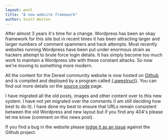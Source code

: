 ```yaml
---
layout: post
title: "A new website framework"
author: Scott Weston
---
```

After almost 3 years it's time for a change. Wordpress has been an okay
framework for this site but in recent times it has been attracting larger and
larger numbers of comment spammers and hack attempts. Most recently websites
running Wordpress have been put under enormous strain as hackers attempt to
brute force login details. It has simply become too much work to maintain a
Wordpress site with these constant attacks. So now we're moving to something
more modern.

All the content for the Dereel community website is now hosted on [Github](http://github.com/)
and is compiled and deployed by a program called [{:awestruct}](http://awestruct.org/). You can
find out more details on the [source code](/source-code) page.

I have migrated all the old posts, images and other content over to this new system.
I have not yet migrated over the comments (I am still deciding how best to do it).
I have done my best to ensure that URLs remain consistent between the old Wordpress
and new layout but if you find any 404's please let me know (comment on this news post).

If you find a bug in the website please [lodge it as an
issue](https://github.com/dereel/dereel.com.au/issues) against the Github
project.
